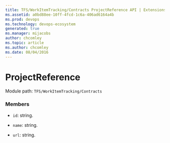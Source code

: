 ```yaml
---
title: TFS/WorkItemTracking/Contracts ProjectReference API | Extensions for Azure DevOps Services
ms.assetid: a0bd88ee-10ff-4fcd-1c6a-406ad6164a4b
ms.prod: devops
ms.technology: devops-ecosystem
generated: true
ms.manager: mijacobs
author: chcomley
ms.topic: article
ms.author: chcomley
ms.date: 08/04/2016
---
```


# ProjectReference

Module path: `TFS/WorkItemTracking/Contracts`


### Members

* `id`: string. 

* `name`: string. 

* `url`: string. 

